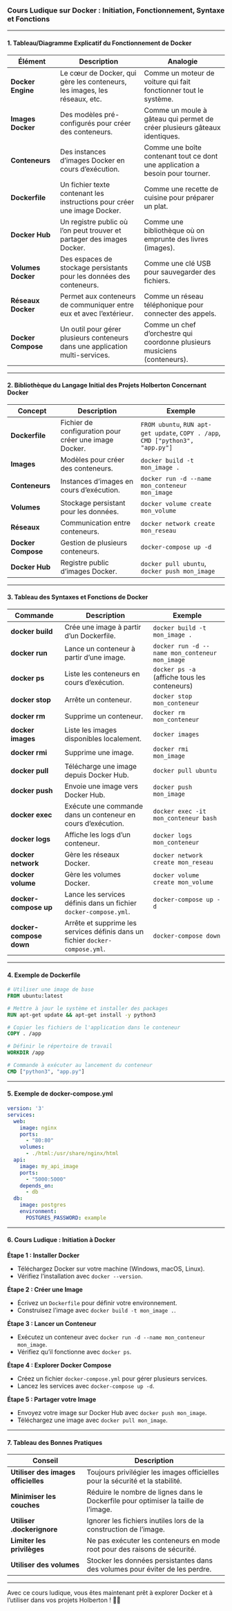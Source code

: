 ### **Cours Ludique sur Docker : Initiation, Fonctionnement, Syntaxe et Fonctions**

---

#### **1. Tableau/Diagramme Explicatif du Fonctionnement de Docker**

| **Élément**               | **Description**                                                                 | **Analogie**                                                                 |
|---------------------------|-------------------------------------------------------------------------------|-----------------------------------------------------------------------------|
| **Docker Engine**          | Le cœur de Docker, qui gère les conteneurs, les images, les réseaux, etc.     | Comme un moteur de voiture qui fait fonctionner tout le système.            |
| **Images Docker**          | Des modèles pré-configurés pour créer des conteneurs.                         | Comme un moule à gâteau qui permet de créer plusieurs gâteaux identiques.   |
| **Conteneurs**             | Des instances d’images Docker en cours d’exécution.                          | Comme une boîte contenant tout ce dont une application a besoin pour tourner.|
| **Dockerfile**             | Un fichier texte contenant les instructions pour créer une image Docker.      | Comme une recette de cuisine pour préparer un plat.                        |
| **Docker Hub**             | Un registre public où l’on peut trouver et partager des images Docker.        | Comme une bibliothèque où on emprunte des livres (images).                 |
| **Volumes Docker**         | Des espaces de stockage persistants pour les données des conteneurs.          | Comme une clé USB pour sauvegarder des fichiers.                           |
| **Réseaux Docker**         | Permet aux conteneurs de communiquer entre eux et avec l’extérieur.           | Comme un réseau téléphonique pour connecter des appels.                    |
| **Docker Compose**         | Un outil pour gérer plusieurs conteneurs dans une application multi-services. | Comme un chef d’orchestre qui coordonne plusieurs musiciens (conteneurs).  |

---

#### **2. Bibliothèque du Langage Initial des Projets Holberton Concernant Docker**

| **Concept**                | **Description**                                                                 | **Exemple**                                                                 |
|---------------------------|-------------------------------------------------------------------------------|-----------------------------------------------------------------------------|
| **Dockerfile**             | Fichier de configuration pour créer une image Docker.                         | `FROM ubuntu`, `RUN apt-get update`, `COPY . /app`, `CMD ["python3", "app.py"]` |
| **Images**                 | Modèles pour créer des conteneurs.                                            | `docker build -t mon_image .`                                              |
| **Conteneurs**             | Instances d’images en cours d’exécution.                                      | `docker run -d --name mon_conteneur mon_image`                             |
| **Volumes**                | Stockage persistant pour les données.                                         | `docker volume create mon_volume`                                          |
| **Réseaux**                | Communication entre conteneurs.                                               | `docker network create mon_reseau`                                         |
| **Docker Compose**         | Gestion de plusieurs conteneurs.                                              | `docker-compose up -d`                                                     |
| **Docker Hub**             | Registre public d’images Docker.                                              | `docker pull ubuntu`, `docker push mon_image`                              |

---

#### **3. Tableau des Syntaxes et Fonctions de Docker**

| **Commande**               | **Description**                                                                 | **Exemple**                                                                 |
|---------------------------|-------------------------------------------------------------------------------|-----------------------------------------------------------------------------|
| **docker build**           | Crée une image à partir d’un Dockerfile.                                      | `docker build -t mon_image .`                                              |
| **docker run**             | Lance un conteneur à partir d’une image.                                      | `docker run -d --name mon_conteneur mon_image`                             |
| **docker ps**              | Liste les conteneurs en cours d’exécution.                                    | `docker ps -a` (affiche tous les conteneurs)                               |
| **docker stop**            | Arrête un conteneur.                                                          | `docker stop mon_conteneur`                                                |
| **docker rm**              | Supprime un conteneur.                                                        | `docker rm mon_conteneur`                                                  |
| **docker images**          | Liste les images disponibles localement.                                      | `docker images`                                                            |
| **docker rmi**             | Supprime une image.                                                           | `docker rmi mon_image`                                                     |
| **docker pull**            | Télécharge une image depuis Docker Hub.                                       | `docker pull ubuntu`                                                       |
| **docker push**            | Envoie une image vers Docker Hub.                                             | `docker push mon_image`                                                    |
| **docker exec**            | Exécute une commande dans un conteneur en cours d’exécution.                  | `docker exec -it mon_conteneur bash`                                       |
| **docker logs**            | Affiche les logs d’un conteneur.                                              | `docker logs mon_conteneur`                                                |
| **docker network**         | Gère les réseaux Docker.                                                      | `docker network create mon_reseau`                                         |
| **docker volume**          | Gère les volumes Docker.                                                      | `docker volume create mon_volume`                                          |
| **docker-compose up**      | Lance les services définis dans un fichier `docker-compose.yml`.              | `docker-compose up -d`                                                     |
| **docker-compose down**    | Arrête et supprime les services définis dans un fichier `docker-compose.yml`. | `docker-compose down`                                                      |

---

#### **4. Exemple de Dockerfile**

```Dockerfile
# Utiliser une image de base
FROM ubuntu:latest

# Mettre à jour le système et installer des packages
RUN apt-get update && apt-get install -y python3

# Copier les fichiers de l'application dans le conteneur
COPY . /app

# Définir le répertoire de travail
WORKDIR /app

# Commande à exécuter au lancement du conteneur
CMD ["python3", "app.py"]
```

---

#### **5. Exemple de docker-compose.yml**

```yaml
version: '3'
services:
  web:
    image: nginx
    ports:
      - "80:80"
    volumes:
      - ./html:/usr/share/nginx/html
  api:
    image: my_api_image
    ports:
      - "5000:5000"
    depends_on:
      - db
  db:
    image: postgres
    environment:
      POSTGRES_PASSWORD: example
```

---

#### **6. Cours Ludique : Initiation à Docker**

**Étape 1 : Installer Docker**  
- Téléchargez Docker sur votre machine (Windows, macOS, Linux).  
- Vérifiez l’installation avec `docker --version`.

**Étape 2 : Créer une Image**  
- Écrivez un `Dockerfile` pour définir votre environnement.  
- Construisez l’image avec `docker build -t mon_image .`.

**Étape 3 : Lancer un Conteneur**  
- Exécutez un conteneur avec `docker run -d --name mon_conteneur mon_image`.  
- Vérifiez qu’il fonctionne avec `docker ps`.

**Étape 4 : Explorer Docker Compose**  
- Créez un fichier `docker-compose.yml` pour gérer plusieurs services.  
- Lancez les services avec `docker-compose up -d`.

**Étape 5 : Partager votre Image**  
- Envoyez votre image sur Docker Hub avec `docker push mon_image`.  
- Téléchargez une image avec `docker pull mon_image`.

---

#### **7. Tableau des Bonnes Pratiques**

| **Conseil**                | **Description**                                                                 |
|---------------------------|-------------------------------------------------------------------------------|
| **Utiliser des images officielles** | Toujours privilégier les images officielles pour la sécurité et la stabilité. |
| **Minimiser les couches**  | Réduire le nombre de lignes dans le Dockerfile pour optimiser la taille de l’image. |
| **Utiliser .dockerignore** | Ignorer les fichiers inutiles lors de la construction de l’image.             |
| **Limiter les privilèges** | Ne pas exécuter les conteneurs en mode root pour des raisons de sécurité.     |
| **Utiliser des volumes**   | Stocker les données persistantes dans des volumes pour éviter de les perdre.  |

---

Avec ce cours ludique, vous êtes maintenant prêt à explorer Docker et à l’utiliser dans vos projets Holberton ! 🚀🐳